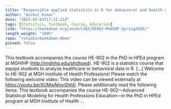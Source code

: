 ```yaml
---
title: "Responsible applied statistics in R for behavioral and health data"
author: "Anshul Kumar"
date: "2025-03-03T17:31:21Z"
tags: [Statistics, Textbook, Course, Education]
link: "https://bookdown.org/anshul302/HE902-MGHIHP-Spring2020/"
length_weight: "100%"
repo: "rstudio/bookdown-demo"
pinned: false
---
```


This textbook accompanies the course HE-902 in the PhD in HPEd program at MGHIHP (http://mghihp.edu/phdhped). HE-902 is a statistics course that equips students to analyze healthcare or behavioral data in R. [...] Welcome to HE-902 at MGH Institute of Health Professions! Please watch the following welcome video: This video can be viewed externally at https://youtu.be/XUMwNmyGhh0. Please additionally read the following items: This textbook accompanies the course HE-902—Advanced Statistical Modeling for Health Professions Education—in the PhD in HPEd program at MGH Institute of Health ...
